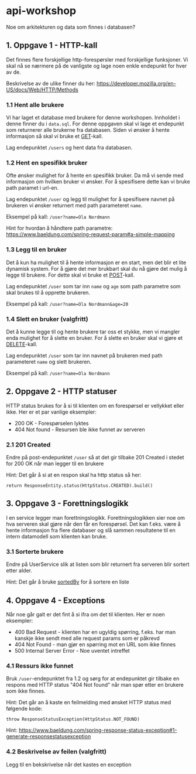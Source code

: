 

# api-workshop

Noe om arkitekturen og data som finnes i databasen?

## 1. Oppgave 1 - HTTP-kall

Det finnes flere forskjellige http-forespørsler med forskjellige funksjoner. 
Vi skal nå se nærmere på de vanligste og lage noen enkle endepunkt for hver av de.

Beskrivelse av de ulike finner du her: https://developer.mozilla.org/en-US/docs/Web/HTTP/Methods

### 1.1 Hent alle brukere

Vi har laget et database med brukere for denne workshopen. Innholdet i denne finner du i `data.sql`.
For denne oppgaven skal vi lage et endepunkt som returnerer alle brukerne fra databasen. Siden vi ønsker å hente informasjon så skal vi bruke et [GET](https://developer.mozilla.org/en-US/docs/Web/HTTP/Methods/GET)-kall.

Lag endepunktet `/users` og hent data fra databasen.

### 1.2 Hent en spesifikk bruker

Ofte ønsker mulighet for å hente en spesifikk bruker. Da må vi sende med informasjon om hvilken bruker vi ønsker.
For å spesifisere dette kan vi bruke path paramet i url-en. 

Lag endepunktet `/user` og legg til mulighet for å spesifisere navnet på brukeren vi ønsker returnert med path parameteret `name`.

Eksempel på kall: `/user?name=Ola Nordmann`

Hint for hvordan å håndtere path parametre: https://www.baeldung.com/spring-request-param#a-simple-mapping

### 1.3 Legg til en bruker

Det å kun ha mulighet til å hente informasjon er en start, men det blir et lite dynamisk system. 
For å gjøre det mer brukbart skal du nå gjøre det mulig å legge til brukere.
For dette skal vi bruke et [POST](https://developer.mozilla.org/en-US/docs/Web/HTTP/Methods/POST)-kall.

Lag endepunktet `/user` som tar inn `name` og `age` som path parametre som skal brukes til å opprette brukeren.

Eksempel på kall: `/user?name=Ola Nordmann&age=20`

### 1.4 Slett en bruker (valgfritt)

Det å kunne legge til og hente brukere tar oss et stykke, men vi mangler enda mulighet for å slette en bruker.
For å slette en bruker skal vi gjøre et [DELETE](https://developer.mozilla.org/en-US/docs/Web/HTTP/Methods/DELETE)-kall.

Lag endepunktet `/user` som tar inn navnet på brukeren med path parameteret `name` og slett brukeren.

Eksempel på kall: `/user?name=Ola Nordmann`

## 2. Oppgave 2 - HTTP statuser

HTTP status brukes for å si til klienten om en forespørsel er vellykket eller ikke. Her er et par vanlige eksempler:
* 200 OK - Forespørselen lyktes
* 404 Not found - Resursen ble ikke funnet av serveren

### 2.1 201 Created

Endre på post-endepunktet `/user` så at det gir tilbake 201 Created i stedet for 200 OK når man legger til en brukere

Hint: Det går å si at en respon skal ha http status så her:
```
return ResponseEntity.status(HttpStatus.CREATED).build()
```

## 3. Oppgave 3 - Forettningslogikk

I en service legger man forettningslogikk. Forettningslogikken sier noe om hva serveren skal gjøre når
den får en forespørsel. Det kan f.eks. være å hente informasjon fra flere databaser og slå sammen resultatene til
en intern datamodell som klienten kan bruke.

### 3.1 Sorterte brukere

Endre på UserService slik at listen som blir returnert fra serveren blir sortert etter alder.

Hint: Det går å bruke [sortedBy](https://kotlinlang.org/api/latest/jvm/stdlib/kotlin.collections/sorted-by.html)
for å sortere en liste

## 4. Oppgave 4 - Exceptions

Når noe går galt er det fint å si ifra om det til klienten. Her er noen eksempler:
* 400 Bad Request - klienten har en ugyldig spørring, f.eks. har man kanskje ikke sendt med alle request params som er påkrevd
* 404 Not Found - man gjør en spørring mot en URL som ikke finnes
* 500 Internal Server Error - Noe uventet intreffet

### 4.1 Ressurs ikke funnet

Bruk `/user`-endepunktet fra 1.2 og sørg for at endepunktet gir tilbake en respons
med HTTP status "404 Not found" når man spør etter en brukere som ikke finnes.

Hint: Det går an å kaste en feilmelding med ønsket HTTP status med følgende kode:
```
throw ResponseStatusException(HttpStatus.NOT_FOUND)
```

Hint:  https://www.baeldung.com/spring-response-status-exception#1-generate-responsestatusexception

### 4.2 Beskrivelse av feilen (valgfritt)

Legg til en bekskrivelse når det kastes en exception

